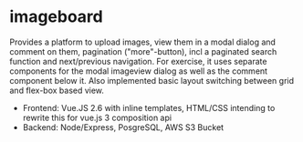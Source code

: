 # imageboard

Provides a platform to upload images, view them in a modal dialog and comment on them, pagination ("more"-button), incl a paginated search function and next/previous navigation. For exercise, it uses separate components for the modal imageview dialog as well as the comment component below it. Also implemented basic layout switching between grid and flex-box based view.
- Frontend: Vue.JS 2.6 with inline templates, HTML/CSS intending to rewrite this for vue.js 3 composition api 
- Backend: Node/Express, PosgreSQL, AWS S3 Bucket
